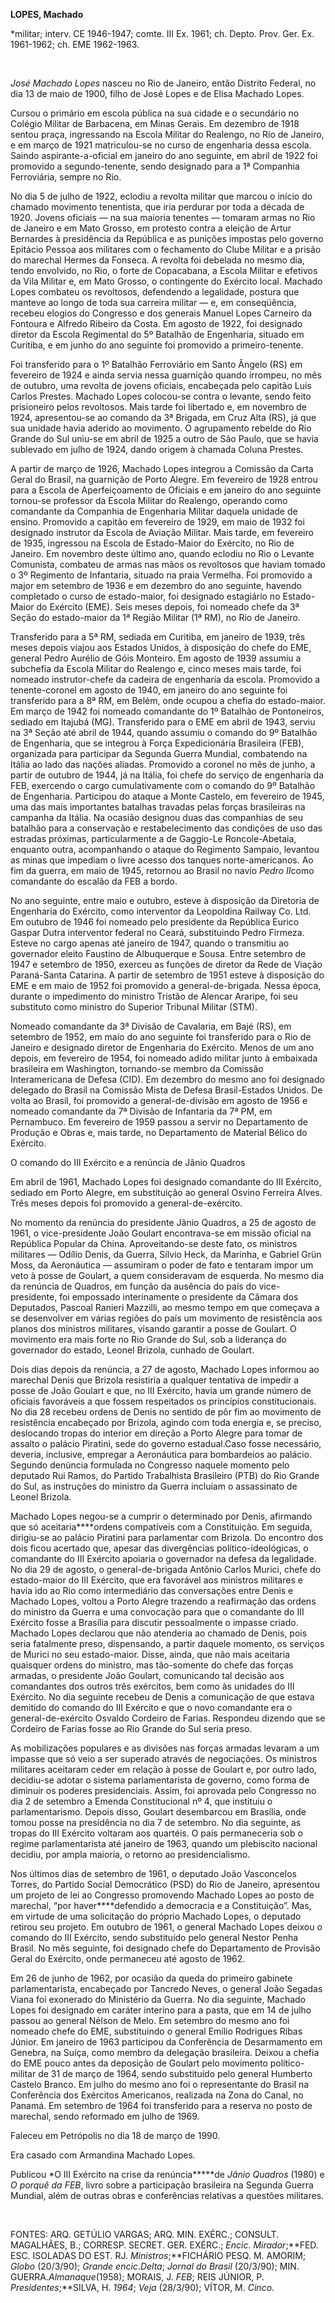 **LOPES, Machado**

\*militar; interv. CE 1946-1947; comte. III Ex. 1961; ch. Depto. Prov.
Ger. Ex. 1961-1962; ch. EME 1962-1963.

 

*José Machado Lopes* nasceu no Rio de Janeiro, então Distrito Federal,
no dia 13 de maio de 1900, filho de José Lopes e de Elisa Machado Lopes.

Cursou o primário em escola pública na sua cidade e o secundário no
Colégio Militar de Barbacena, em Minas Gerais. Em dezembro de 1918
sentou praça, ingressando na Escola Militar do Realengo, no Rio de
Janeiro, e em março de 1921 matriculou-se no curso de engenharia dessa
escola. Saindo aspirante-a-oficial em janeiro do ano seguinte, em abril
de 1922 foi promovido a segundo-tenente, sendo designado para a 1ª
Companhia Ferroviária, sempre no Rio.

No dia 5 de julho de 1922, eclodiu a revolta militar que marcou o início
do chamado movimento tenentista, que iria perdurar por toda a década de
1920. Jovens oficiais — na sua maioria tenentes — tomaram armas no Rio
de Janeiro e em Mato Grosso, em protesto contra a eleição de Artur
Bernardes à presidência da República e as punições impostas pelo governo
Epitácio Pessoa aos militares com o fechamento do Clube Militar e a
prisão do marechal Hermes da Fonseca. A revolta foi debelada no mesmo
dia, tendo envolvido, no Rio, o forte de Copacabana, a Escola Militar e
efetivos da Vila Militar e, em Mato Grosso, o contingente do Exército
local. Machado Lopes combateu os revoltosos, defendendo a legalidade,
postura que manteve ao longo de toda sua carreira militar — e, em
conseqüência, recebeu elogios do Congresso e dos generais Manuel Lopes
Carneiro da Fontoura e Alfredo Ribeiro da Costa. Em agosto de 1922, foi
designado diretor da Escola Regimental do 5º Batalhão de Engenharia,
situado em Curitiba, e em junho do ano seguinte foi promovido a
primeiro-tenente.

Foi transferido para o 1º Batalhão Ferroviário em Santo Ângelo (RS) em
fevereiro de 1924 e ainda servia nessa guarnição quando irrompeu, no mês
de outubro, uma revolta de jovens oficiais, encabeçada pelo capitão Luís
Carlos Prestes. Machado Lopes colocou-se contra o levante, sendo feito
prisioneiro pelos revoltosos. Mais tarde foi libertado e, em novembro de
1924, apresentou-se ao comando da 3ª Brigada, em Cruz Alta (RS), já que
sua unidade havia aderido ao movimento. O agrupamento rebelde do Rio
Grande do Sul uniu-se em abril de 1925 a outro de São Paulo, que se
havia sublevado em julho de 1924, dando origem à chamada Coluna Prestes.

A partir de março de 1926, Machado Lopes integrou a Comissão da Carta
Geral do Brasil, na guarnição de Porto Alegre. Em fevereiro de 1928
entrou para a Escola de Aperfeiçoamento de Oficiais e em janeiro do ano
seguinte tornou-se professor da Escola Militar do Realengo, operando
como comandante da Companhia de Engenharia Militar daquela unidade de
ensino. Promovido a capitão em fevereiro de 1929, em maio de 1932 foi
designado instrutor da Escola de Aviação Militar. Mais tarde, em
fevereiro de 1935, ingressou na Escola de Estado-Maior do Exército, no
Rio de Janeiro. Em novembro deste último ano, quando eclodiu no Rio o
Levante Comunista, combateu de armas nas mãos os revoltosos que haviam
tomado o 3º Regimento de Infantaria, situado na praia Vermelha. Foi
promovido a major em setembro de 1936 e em dezembro do ano seguinte,
havendo completado o curso de estado-maior, foi designado estagiário no
Estado-Maior do Exército (EME). Seis meses depois, foi nomeado chefe da
3ª Seção do estado-maior da 1ª Região Militar (1ª RM), no Rio de
Janeiro.

Transferido para a 5ª RM, sediada em Curitiba, em janeiro de 1939, três
meses depois viajou aos Estados Unidos, à disposição do chefe do EME,
general Pedro Aurélio de Góis Monteiro. Em agosto de 1939 assumiu a
subchefia da Escola Militar do Realengo e, cinco meses mais tarde, foi
nomeado instrutor-chefe da cadeira de engenharia da escola. Promovido a
tenente-coronel em agosto de 1940, em janeiro do ano seguinte foi
transferido para a 8ª RM, em Belém, onde ocupou a chefia do
estado-maior. Em março de 1942 foi nomeado comandante do 1º Batalhão de
Pontoneiros, sediado em Itajubá (MG). Transferido para o EME em abril de
1943, serviu na 3ª Seção até abril de 1944, quando assumiu o comando do
9º Batalhão de Engenharia, que se integrou à Força Expedicionária
Brasileira (FEB), organizada para participar da Segunda Guerra Mundial,
combatendo na Itália ao lado das nações aliadas. Promovido a coronel no
mês de junho, a partir de outubro de 1944, já na Itália, foi chefe do
serviço de engenharia da FEB, exercendo o cargo cumulativamente com o
comando do 9º Batalhão de Engenharia. Participou do ataque a Monte
Castelo, em fevereiro de 1945, uma das mais importantes batalhas
travadas pelas forças brasileiras na campanha da Itália. Na ocasião
designou duas das companhias de seu batalhão para a conservação e
restabelecimento das condições de uso das estradas próximas,
particularmente a de Gaggio-Le Roncole-Abetaia, enquanto outra,
acompanhando o ataque do Regimento Sampaio, levantou as minas que
impediam o livre acesso dos tanques norte-americanos. Ao fim da guerra,
em maio de 1945, retornou ao Brasil no navio *Pedro II*como comandante
do escalão da FEB a bordo.

No ano seguinte, entre maio e outubro, esteve à disposição da Diretoria
de Engenharia do Exército, como interventor da Leopoldina Railway Co.
Ltd. Em outubro de 1946 foi nomeado pelo presidente da República Eurico
Gaspar Dutra interventor federal no Ceará, substituindo Pedro Firmeza.
Esteve no cargo apenas até janeiro de 1947, quando o transmitiu ao
governador eleito Faustino de Albuquerque e Sousa. Entre setembro de
1947 e setembro de 1950, exerceu as funções de diretor da Rede de Viação
Paraná-Santa Catarina. A partir de setembro de 1951 esteve à disposição
do EME e em maio de 1952 foi promovido a general-de-brigada. Nessa
época, durante o impedimento do ministro Tristão de Alencar Araripe, foi
seu substituto como ministro do Superior Tribunal Militar (STM).

Nomeado comandante da 3ª Divisão de Cavalaria, em Bajé (RS), em setembro
de 1952, em maio do ano seguinte foi transferido para o Rio de Janeiro e
designado diretor de Engenharia do Exército. Menos de um ano depois, em
fevereiro de 1954, foi nomeado adido militar junto à embaixada
brasileira em Washington, tornando-se membro da Comissão Interamericana
de Defesa (CID). Em dezembro do mesmo ano foi designado delegado do
Brasil na Comissão Mista de Defesa Brasil-Estados Unidos. De volta ao
Brasil, foi promovido a general-de-divisão em agosto de 1956 e nomeado
comandante da 7ª Divisão de Infantaria da 7ª PM, em Pernambuco. Em
fevereiro de 1959 passou a servir no Departamento de Produção e Obras e,
mais tarde, no Departamento de Material Bélico do Exército.

O comando do III Exército e a renúncia de Jânio Quadros

Em abril de 1961, Machado Lopes foi designado comandante do III
Exército, sediado em Porto Alegre, em substituição ao general Osvino
Ferreira Alves. Três meses depois foi promovido a general-de-exército.

No momento da renúncia do presidente Jânio Quadros, a 25 de agosto de
1961, o vice-presidente João Goulart encontrava-se em missão oficial na
República Popular da China. Aproveitando-se deste fato, os ministros
militares — Odílio Denis, da Guerra, Sílvio Heck, da Marinha, e Gabriel
Grün Moss, da Aeronáutica — assumiram o poder de fato e tentaram impor
um veto à posse de Goulart, a quem consideravam de esquerda. No mesmo
dia da renúncia de Quadros, em função da ausência do país do
vice-presidente, foi empossado interinamente o presidente da Câmara dos
Deputados, Pascoal Ranieri Mazzilli, ao mesmo tempo em que começava a se
desenvolver em várias regiões do país um movimento de resistência aos
planos dos ministros militares, visando garantir a posse de Goulart. O
movimento era mais forte no Rio Grande do Sul, sob a liderança do
governador do estado, Leonel Brizola, cunhado de Goulart.

Dois dias depois da renúncia, a 27 de agosto, Machado Lopes informou ao
marechal Denis que Brizola resistiria a qualquer tentativa de impedir a
posse de João Goulart e que, no III Exército, havia um grande número de
oficiais favoráveis a que fossem respeitados os princípios
constitucionais. No dia 28 recebeu ordens de Denis no sentido de pôr fim
ao movimento de resistência encabeçado por Brizola, agindo com toda
energia e, se preciso, deslocando tropas do interior em direção a Porto
Alegre para tomar de assalto o palácio Piratini, sede do governo
estadual.Caso fosse necessário, deveria, inclusive, empregar a
Aeronáutica para bombardeios ao palácio. Segundo denúncia formulada no
Congresso naquele momento pelo deputado Rui Ramos, do Partido
Trabalhista Brasileiro (PTB) do Rio Grande do Sul, as instruções do
ministro da Guerra incluíam o assassinato de Leonel Brizola.

Machado Lopes negou-se a cumprir o determinado por Denis, afirmando que
só aceitaria****ordens compatíveis com a Constituição. Em seguida,
dirigiu-se ao palácio Piratini para parlamentar com Brizola. Do encontro
dos dois ficou acertado que, apesar das divergências
político-ideológicas, o comandante do III Exército apoiaria o governador
na defesa da legalidade. No dia 29 de agosto, o general-de-brigada
Antônio Carlos Murici, chefe do estado-maior do III Exército, que era
favorável aos ministros militares e havia ido ao Rio como intermediário
das conversações entre Denis e Machado Lopes, voltou a Porto Alegre
trazendo a reafirmação das ordens do ministro da Guerra e uma convocação
para que o comandante do III Exército fosse a Brasília para discutir
pessoalmente o impasse criado. Machado Lopes declarou que não atenderia
ao chamado de Denis, pois seria fatalmente preso, dispensando, a partir
daquele momento, os serviços de Murici no seu estado-maior. Disse,
ainda, que não mais aceitaria quaisquer ordens do ministro, mas
tão-somente do chefe das forças armadas, o presidente João Goulart,
comunicando tal decisão aos comandantes dos outros três exércitos, bem
como às unidades do III Exército. No dia seguinte recebeu de Denis a
comunicação de que estava demitido do comando do III Exército e que o
novo comandante era o general-de-exército Osvaldo Cordeiro de Farias.
Respondeu dizendo que se Cordeiro de Farias fosse ao Rio Grande do Sul
seria preso.

As mobilizações populares e as divisões nas forças armadas levaram a um
impasse que só veio a ser superado através de negociações. Os ministros
militares aceitaram ceder em relação à posse de Goulart e, por outro
lado, decidiu-se adotar o sistema parlamentarista de governo, como forma
de diminuir os poderes presidenciais. Assim, foi aprovada pelo Congresso
no dia 2 de setembro a Emenda Constitucional nº 4, que instituiu o
parlamentarismo. Depois disso, Goulart desembarcou em Brasília, onde
tomou posse na presidência no dia 7 de setembro. No dia seguinte, as
tropas do III Exército voltaram aos quartéis. O país permaneceria sob o
regime parlamentarista até janeiro de 1963, quando um plebiscito
nacional decidiu, por ampla maioria, o retorno ao presidencialismo.

Nos últimos dias de setembro de 1961, o deputado João Vasconcelos
Torres, do Partido Social Democrático (PSD) do Rio de Janeiro,
apresentou um projeto de lei ao Congresso promovendo Machado Lopes ao
posto de marechal, “por haver****defendido a democracia e a
Constituição”. Mas, em virtude de uma solicitação do próprio Machado
Lopes, o deputado retirou seu projeto. Em outubro de 1961, o general
Machado Lopes deixou o comando do III Exército, sendo substituído pelo
general Nestor Penha Brasil. No mês seguinte, foi designado chefe do
Departamento de Provisão Geral do Exército, onde permaneceu até agosto
de 1962.

Em 26 de junho de 1962, por ocasião da queda do primeiro gabinete
parlamentarista, encabeçado por Tancredo Neves, o general João Segadas
Viana foi exonerado do Ministério da Guerra. No dia seguinte, Machado
Lopes foi designado em caráter interino para a pasta, que em 14 de julho
passou ao general Nélson de Melo. Em setembro do mesmo ano foi nomeado
chefe do EME, substituindo o general Emílio Rodrigues Ribas Júnior. Em
janeiro de 1963 participou da Conferência de Desarmamento em Genebra, na
Suíça, como membro da delegação brasileira. Deixou a chefia do EME pouco
antes da deposição de Goulart pelo movimento político-militar de 31 de
março de 1964, sendo substituído pelo general Humberto Castelo Branco.
Em julho do mesmo ano foi o representante do Brasil na Conferência dos
Exércitos Americanos, realizada na Zona do Canal, no Panamá. Em setembro
de 1964 foi transferido para a reserva no posto de marechal, sendo
reformado em julho de 1969.

Faleceu em Petrópolis no dia 18 de março de 1990.

Era casado com Armandina Machado Lopes.

Publicou *O III Exército na crise da renúncia*****de *Jânio Quadros*
(1980) e *O porquê da FEB*, livro sobre a participação brasileira na
Segunda Guerra Mundial, além de outras obras e conferências relativas a
questões militares.

 

FONTES: ARQ. GETÚLIO VARGAS; ARQ. MIN. EXÉRC.; CONSULT. MAGALHÃES, B.;
CORRESP. SECRET. GER. EXÉRC.; *Encic. Mirador*;**FED. ESC. ISOLADAS DO
EST. RJ. *Ministros*;**FICHÁRIO PESQ. M. AMORIM; *Globo* (20/3/90);
*Grande encic*.*Delta*; *Jornal do Brasil* (20/3/90); MIN.
GUERRA.*Almanaque*(1958); MORAIS, J. *FEB*; REIS JÚNIOR, P.
*Presidentes*;**SILVA, H. *1964*; *Veja* (28/3/90); VÍTOR, M. *Cinco*.

 

 
